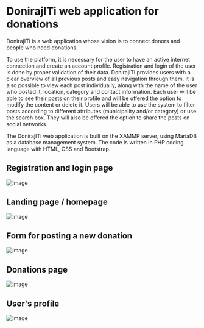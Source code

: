# DonirajITi web application for donations

DonirajITi is a web application whose vision is to connect donors and people who need donations. 

To use the platform, it is necessary for the user to have an active internet connection and create an account profile. Registration and login of the user is done by proper validation of their data. DonirajITi provides users with a clear overview of all previous posts and easy navigation through them. It is also possible to view each post individually, along with the name of the user who posted it, location, category and contact information. Each user will be able to see their posts on their profile and will be offered the option to modify the content or delete it. Users will be able to use the system to filter posts according to different attributes (municipality and/or category) or use the search box. They will also be offered the option to share the posts on social networks.

The DonirajITi web application is built on the XAMMP server, using MariaDB as a database management system. The code is written in PHP coding language with HTML, CSS and Bootstrap.

## Registration and login page
![image](https://user-images.githubusercontent.com/120404490/207411906-85d43c8e-c089-4b51-9166-818a417689ac.png)

## Landing page / homepage
![image](https://user-images.githubusercontent.com/120404490/207411974-00b3b1ea-69eb-49f2-a2c8-ef8ad1d4e743.png)

## Form for posting a new donation
![image](https://user-images.githubusercontent.com/120404490/207412020-baaf4ce6-3d0c-422f-b662-4cde146fc71b.png)

## Donations page
![image](https://user-images.githubusercontent.com/120404490/207412063-76dd6d1a-f6c0-4a24-9e24-e05bed3bfbac.png)

## User's profile
![image](https://user-images.githubusercontent.com/120404490/207412037-1c75f2fb-c654-4b65-97bf-610d52eacb8d.png)

